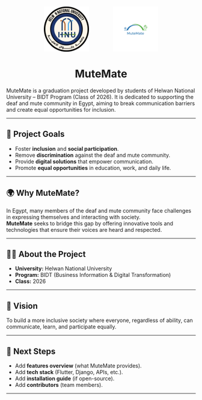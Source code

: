 <p align="center">
  <img src="assets/university_logo.png" alt="Helwan National University Logo" width="120" style="margin-right: 60px;"/>
  <img src="assets/app_logo.png" alt="MuteMate App Logo" width="120"/>
</p>

<h1 align="center">MuteMate</h1>
MuteMate is a graduation project developed by students of Helwan National University – BIDT Program (Class of 2026).  
It is dedicated to supporting the deaf and mute community in Egypt, aiming to break communication barriers and create equal opportunities for inclusion.
 
---

## 🎯 Project Goals  
- Foster **inclusion** and **social participation**.  
- Remove **discrimination** against the deaf and mute community.  
- Provide **digital solutions** that empower communication.  
- Promote **equal opportunities** in education, work, and daily life.  

---

## 🌍 Why MuteMate?  
In Egypt, many members of the deaf and mute community face challenges in expressing themselves and interacting with society.  
**MuteMate** seeks to bridge this gap by offering innovative tools and technologies that ensure their voices are heard and respected.  

---

## 👩‍🎓 About the Project  
- **University:** Helwan National University  
- **Program:** BIDT (Business Information & Digital Transformation)  
- **Class:** 2026  

---

## 🚀 Vision  
To build a more inclusive society where everyone, regardless of ability, can communicate, learn, and participate equally.  

---

## 📌 Next Steps  
- Add **features overview** (what MuteMate provides).  
- Add **tech stack** (Flutter, Django, APIs, etc.).  
- Add **installation guide** (if open-source).  
- Add **contributors** (team members).  

---
